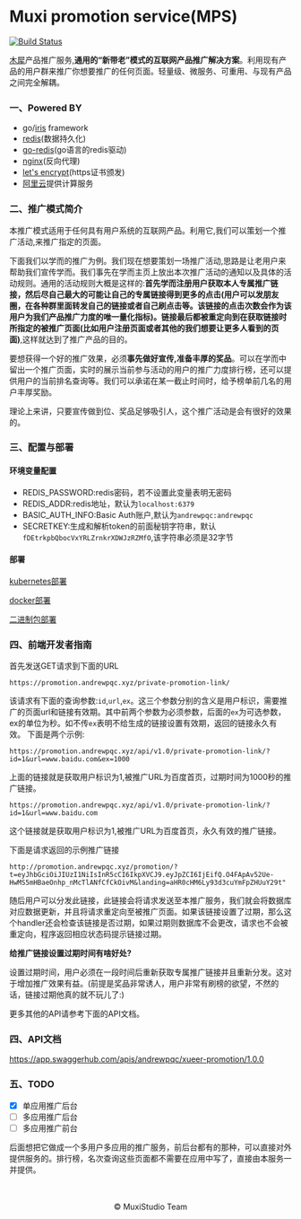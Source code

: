 # Muxi promotion service(MPS)
[![Build Status](https://travis-ci.org/Andrewpqc/muxi-promotion-service.svg?branch=master)](https://travis-ci.org/Andrewpqc/muxi-promotion-service)

[木犀](http://www.muxixyz.com)产品推广服务,**通用的“新带老”模式的互联网产品推广解决方案**。利用现有产品的用户群来推广你想要推广的任何页面。轻量级、微服务、可重用、与现有产品之间完全解耦。

### 一、Powered BY
- go/[iris](https://github.com/kataras/iris) framework
- [redis](https://redis.io/)(数据持久化)
- [go-redis](https://github.com/go-redis/redis)(go语言的redis驱动)
- [nginx](http://nginx.org/)(反向代理)
- [let's encrypt](https://letsencrypt.org/)(https证书颁发)
- [阿里云](https://cn.aliyun.com/?utm_content=se_980105&gclid=Cj0KCQjw9LPYBRDSARIsAHL7J5l2CnX6oYbFSvzhFnnsZOrEoaPWnfB8Nc1m_hH7y35-NUypq847NxAaArl8EALw_wcB)提供计算服务

### 二、推广模式简介
本推广模式适用于任何具有用户系统的互联网产品。利用它,我们可以策划一个推广活动,来推广指定的页面。

下面我们以学而的推广为例。我们现在想要策划一场推广活动,思路是让老用户来帮助我们宣传学而。我们事先在学而主页上放出本次推广活动的通知以及具体的活动规则。通用的活动规则大概是这样的:**首先学而注册用户获取本人专属推广链接，然后尽自己最大的可能让自己的专属链接得到更多的点击(用户可以发朋友圈，在各种群里面转发自己的链接或者自己刷点击等。该链接的点击次数会作为该用户为我们产品推广力度的唯一量化指标)。链接最后都被重定向到在获取链接时所指定的被推广页面(比如用户注册页面或者其他的我们想要让更多人看到的页面)**,这样就达到了推广产品的目的。

要想获得一个好的推广效果，必须**事先做好宣传,准备丰厚的奖品**。可以在学而中留出一个推广页面，实时的展示当前参与活动的用户的推广力度排行榜，还可以提供用户的当前排名查询等。我们可以承诺在某一截止时间时，给予榜单前几名的用户丰厚奖励。

理论上来讲，只要宣传做到位、奖品足够吸引人，这个推广活动是会有很好的效果的。

### 三、配置与部署
#### 环境变量配置
- REDIS_PASSWORD:redis密码，若不设置此变量表明无密码
- REDIS_ADDR:redis地址，默认为`localhost:6379`
- BASIC_AUTH_INFO:Basic Auth账户,默认为`andrewpqc:andrewpqc`
- SECRETKEY:生成和解析token的前面秘钥字符串，默认`fDEtrkpbQbocVxYRLZrnkrXDWJzRZMfO`,该字符串必须是32字节

#### 部署
[kubernetes部署](https://github.com/Andrewpqc/xueer-promotion-service/blob/develop/deploy/k8s/README.md)

[docker部署](https://github.com/Andrewpqc/xueer-promotion-service/blob/develop/deploy/docker/README.md)

[二进制包部署](https://github.com/Andrewpqc/xueer-promotion-service/blob/develop/deploy/binary/README.md)

### 四、前端开发者指南
首先发送GET请求到下面的URL
```
https://promotion.andrewpqc.xyz/private-promotion-link/
```
该请求有下面的查询参数:`id`,`url`,`ex`。这三个参数分别的含义是用户标识，需要推广的页面url和链接有效期。其中前两个参数为必须参数，后面的`ex`为可选参数，ex的单位为秒。如不传`ex`表明不给生成的链接设置有效期，返回的链接永久有效。
下面是两个示例:
```
https://promotion.andrewpqc.xyz/api/v1.0/private-promotion-link/?id=1&url=www.baidu.com&ex=1000
```
上面的链接就是获取用户标识为1,被推广URL为百度首页，过期时间为1000秒的推广链接。
```
https://promotion.andrewpqc.xyz/api/v1.0/private-promotion-link/?id=1&url=www.baidu.com
```
这个链接就是获取用户标识为1,被推广URL为百度首页，永久有效的推广链接。

下面是请求返回的示例推广链接
```
http://promotion.andrewpqc.xyz/promotion/?t=eyJhbGciOiJIUzI1NiIsInR5cCI6IkpXVCJ9.eyJpZCI6IjEifQ.O4FApAv52Ue-HwMS5mHBaeOnhp_nMcTlANfCfCkOivM&landing=aHR0cHM6Ly93d3cuYmFpZHUuY29t"
```
随后用户可以分发此链接，此链接会将请求发送至本推广服务，我们就会将数据库对应数据更新，并且将请求重定向至被推广页面。如果该链接设置了过期，那么这个handler还会检查该链接是否过期，如果过期则数据库不会更改，请求也不会被重定向，程序返回相应状态码提示链接过期。

**给推广链接设置过期时间有啥好处?**

设置过期时间，用户必须在一段时间后重新获取专属推广链接并且重新分发。这对于增加推广效果有益。(前提是奖品非常诱人，用户非常有刷榜的欲望，不然的话，链接过期他真的就不玩儿了:)

更多其他的API请参考下面的API文档。

### 四、API文档
https://app.swaggerhub.com/apis/andrewpqc/xueer-promotion/1.0.0

### 五、TODO

- [x] 单应用推广后台
- [ ] 多应用推广后台
- [ ] 多应用推广前台

后面想把它做成一个多用户多应用的推广服务，前后台都有的那种，可以直接对外提供服务的。排行榜，名次查询这些页面都不需要在应用中写了，直接由本服务一并提供。

<br>
<br>
<center>&copy; MuxiStudio Team</center>